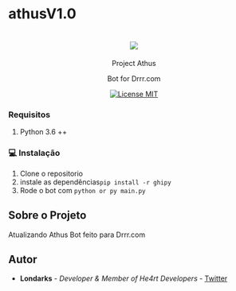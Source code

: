 # athusV1.0

<h1 align="center">
  <img src="https://img.icons8.com/plasticine/100/000000/bot.png"/>
</h1>
<p align="center">Project Athus</p>
<p align="center">Bot for Drrr.com</p>

<p align="center">
  <a href="https://opensource.org/licenses/MIT">
    <img src="https://img.shields.io/badge/License-MIT-blue.svg" alt="License MIT">
  </a>
</p>


### Requisitos
1. Python 3.6 ++

### :computer: Instalação
 
1. Clone o repositorio
2. instale as dependências``` pip install -r ghipy ```
3. Rode o bot com  ``` python or py main.py ```


## Sobre o Projeto
 Atualizando Athus Bot feito para Drrr.com

## Autor
- **Londarks** - _Developer & Member of He4rt Developers_ - [Twitter](https://twitter.com/londarks)
